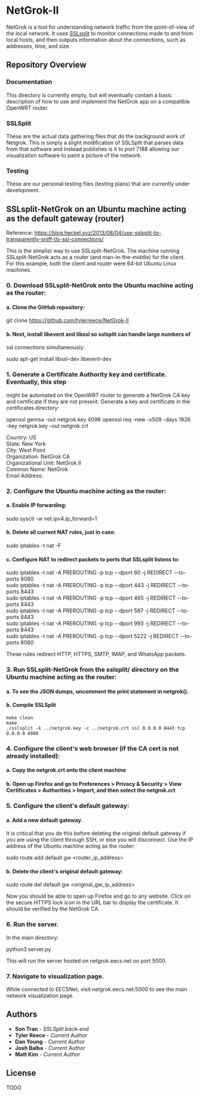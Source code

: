 NetGrok-II
================================================================================
NetGrok is a tool for understanding network traffic from the point-of-view of
the local network. It uses [SSLsplit] to monitor connections made to and from
local hosts, and then outputs information about the connections, such as
addresses, time, and size. 

[SSLsplit]: https://www.roe.ch/SSLsplit
[OpenWRT]: https://openwrt.org/
[Original NetGrok project]: https://github.com/codydunne/netgrok

Repository Overview
--------------------------------------------------------------------------------
### Documentation
This directory is currently empty, but will eventually contain
a basic description of how to use and implement the NetGrok app on a 
compatible OpenWRT router.

### SSLSplit
These are the actual data gathering files that do the background work of Netgrok.
This is simply a slight modification of SSLSplit that parses data from that
software and instead publishes is it to port 7188 allowing our visualization 
software to paint a picture of the network.

### Testing
These are our personal testing files (testing plans) that are currently under development.

SSLsplit-NetGrok on an Ubuntu machine acting as the default gateway (router)
--------------------------------------------------------------------------------
Reference: https://blog.heckel.xyz/2013/08/04/use-sslsplit-to-transparently-sniff-tls-ssl-connections/

This is the simplist way to use SSLsplit-NetGrok. The machine running
SSLsplit-NetGrok acts as a router (and man-in-the-middle) for the client. For
this example, both the client and router were 64-bit Ubuntu Linux machines.

### 0. Download SSLsplit-NetGrok onto the Ubuntu machine acting as the router:

 #### a. Clone the GitHub repository:

  git clone https://github.com/tylerreece/NetGrok-II

 #### b. Next, install libevent and libssl so sslsplit can handle large numbers of
  ssl connections simultaneously:

  sudo apt-get install libssl-dev libevent-dev


### 1. Generate a Certificate Authority key and certificate. Eventually, this step
might be automated on the OpenWRT router to generate a NetGrok CA key and
certificate if they are not present. Generate a key and certificate in the
certificates directory:

openssl genrsa -out netgrok.key 4096
openssl req -new -x509 -days 1826 -key netgrok.key -out netgrok.crt

  Country:             US \
  State:               New York \
  City:                West Point \
  Organization:        NetGrok CA \
  Organizational Unit: NetGrok II \
  Common Name:         NetGrok \
  Email Address: 


### 2. Configure the Ubuntu machine acting as the router:

####  a. Enable IP forwarding:

  sudo sysctl -w net.ipv4.ip_forward=1

####  b. Delete all current NAT rules, just in case:

  sudo iptables -t nat -F

 #### c. Configure NAT to redirect packets to ports that SSLsplit listens to:

  sudo iptables -t nat -A PREROUTING -p tcp --dport   80 -j REDIRECT --to-ports 8080 \
  sudo iptables -t nat -A PREROUTING -p tcp --dport  443 -j REDIRECT --to-ports 8443 \
  sudo iptables -t nat -A PREROUTING -p tcp --dport  465 -j REDIRECT --to-ports 8443 \
  sudo iptables -t nat -A PREROUTING -p tcp --dport  587 -j REDIRECT --to-ports 8443 \
  sudo iptables -t nat -A PREROUTING -p tcp --dport  993 -j REDIRECT --to-ports 8443 \
  sudo iptables -t nat -A PREROUTING -p tcp --dport 5222 -j REDIRECT --to-ports 8080 

  These rules redirect HTTP, HTTPS, SMTP, IMAP, and WhatsApp packets.


### 3. Run SSLsplit-NetGrok from the sslsplit/ directory on the Ubuntu machine acting as the router:

 ####  a. To see the JSON dumps, uncomment the print statement in netgrok().
 ####  b. Compile SSLSplit

    make clean
    make
    ./sslsplit -k ../netgrok.key -c ../netgrok.crt ssl 0.0.0.0 8443 tcp 0.0.0.0 8080


### 4. Configure the client's web browser (if the CA cert is not already installed):

 #### a. Copy the netgrok.crt onto the client machine

  #### b. Open up Firefox and go to Preferences > Privacy & Security > View Certificates > Authorities > Import, and then select the netgrok.crt


### 5. Configure the client's default gateway:

####  a. Add a new default gateway. 
  It is critical that you do this before deleting the original default 
  gateway if you are using the client through SSH, or else you will disconnect. 
  Use the IP address of the Ubuntu machine acting as the router:

  sudo route add default gw <router_ip_address>

####  b. Delete the client's original default gateway:

  sudo route del default gw <original_gw_ip_address>

Now you should be able to open up Firefox and go to any website. Click on the
secure HTTPS lock icon in the URL bar to display the certificate. It should be
verified by the NetGrok CA.

### 6. Run the server.

   In the main directory:  
   
   python3 server.py
   
   This will run the server hosted on netgrok.eecs.net on port 5000.
   
### 7. Navigate to visualization page.

   While connected to EECSNet, visit netgrok.eecs.net:5000 to see the main network visualization page.

## Authors

- **Son Tran** - *SSLSplit back-end*
- **Tyler Reece** - *Current Author* 
- **Dan Young** - *Current Author*
- **Josh Balba** - *Current Author*
- **Matt Kim** - *Current Author*

## License

TODO

